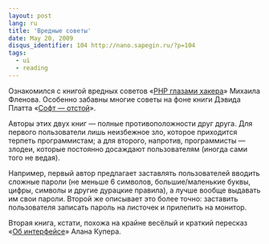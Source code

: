 ```yaml
---
layout: post
lang: ru
title: 'Вредные советы'
date: May 20, 2009
disqus_identifier: 104 http://nano.sapegin.ru/?p=104
tags:
  - ui
  - reading
---
```


Ознакомился с книгой вредных советов «[PHP глазами хакера](http://www.books.ru/shop/books/351508?partner=sapegin)» Михаила Фленова. Особенно забавны многие советы на фоне книги Дэвида Платта «[Софт — отстой](http://www.books.ru/shop/books/539043?partner=sapegin)».

Авторы этих двух книг — полные противоположности друг друга. Для первого пользователи лишь неизбежное зло, которое приходится терпеть программистам; а для второго, напротив, программисты — злодеи, которые постоянно досаждают пользователям (иногда сами того не ведая).

Например, первый автор предлагает заставлять пользователей вводить сложные пароли (не меньше 6 символов, большие/маленькие буквы, цифры, символы и другие дурацкие правила), а лучше вообще выдавать им свои пароли. Второй же описывает это более точно: заставить пользователя записать пароль на листочек и прилепить на монитор.

Вторая книга, кстати, похожа на крайне весёлый и краткий пересказ «[Об интерфейсе](http://www.books.ru/shop/books/638484?partner=sapegin)» Алана Купера.
